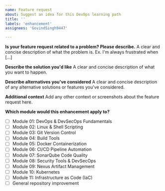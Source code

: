 ```yaml
---
name: Feature request
about: Suggest an idea for this DevOps learning path
title: ''
labels: 'enhancement'
assignees: 'GovindSingh9447'

---
```


**Is your feature request related to a problem? Please describe.**
A clear and concise description of what the problem is. Ex. I'm always frustrated when [...]

**Describe the solution you'd like**
A clear and concise description of what you want to happen.

**Describe alternatives you've considered**
A clear and concise description of any alternative solutions or features you've considered.

**Additional context**
Add any other context or screenshots about the feature request here.

**Which module would this enhancement apply to?**
- [ ] Module 01: DevOps & DevSecOps Fundamentals
- [ ] Module 02: Linux & Shell Scripting
- [ ] Module 03: Git Version Control
- [ ] Module 04: Build Tools
- [ ] Module 05: Docker Containerization
- [ ] Module 06: CI/CD Pipeline Automation
- [ ] Module 07: SonarQube Code Quality
- [ ] Module 08: Security Tools & DevSecOps
- [ ] Module 09: Nexus Artifact Management
- [ ] Module 10: Kubernetes
- [ ] Module 11: Infrastructure as Code (IaC)
- [ ] General repository improvement